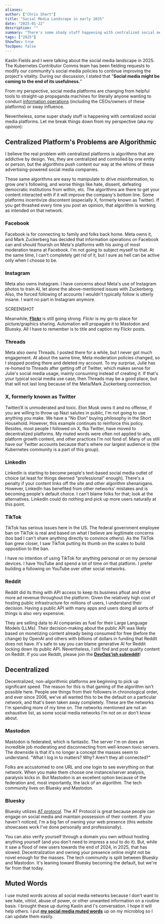```yaml
---
aliases:
author: ["Chris Short"]
title: "Social Media Landscape in early 2025"
date: "2025-01-22"
description: ""
summary: "There's some shady stuff happening with centralized social media platforms. The only good places are decentralized (but have their own problems). Is this a reckoning for social media?"
tags: ["2025"]
ShowToc: true
TocOpen: false
---
```


Kaslin Fields and I were talking about the social media landscape in 2025. The Kubernetes Contributor Comms team has been fielding requests to modify our community's social media policies to continue improving the project's vitality. During our discussion, I stated that "**Social media might be coming to the end of its usefulness.**"

From my perspective, social media platforms are changing from helpful tools to straight-up propaganda machines for literally anyone wanting to conduct [information operations](https://en.wikipedia.org/wiki/Information_warfare) (including the CEOs/owners of these platforms) or sway influence.

Nevertheless, some super shady stuff is happening with centralized social media platforms. Let me break things down from my perspective (aka *my opinion*):

## Centralized Platform's Problems are Algorithmic

I believe the real problem with centralized platforms is algorithms that are addictive by design. Yes, they are centralized and controlled by one entity or person, but the algorithms push content our way at the whims of these advertising-powered social media companies.

These same algorithms are easy to manipulate to drive misinformation, to grow one's following, and worse things like hate, dissent, defeating democratic institutions from within, etc. The algorithms are there to get your content interacted with if it will improve the company's bottom line. Some platforms incentivize discontent (especially X, formerly known as Twitter). If you get thrashed every time you post an opinion, that algorithm is working as intended on that network.

### Facebook

Facebook is for connecting to family and folks back home. Meta owns it, and Mark Zuckerberg has decided that information operations on Facebook can and should flourish on Meta's platforms with his axing of most moderation teams at Facebook. I'm not going to subject myself to that. At the same time, I can't completely get rid of it, but I sure as hell can be active only when I choose to be.

### Instagram

Meta also owns Instagram. I have concerns about Meta's use of Instagram photos to train AI, let alone the above-mentioned issues with Zuckerberg. Also, the forced following of accounts I wouldn't typically follow is utterly insane. I want no part in Instagram anymore.

SCREENSHOT

Meanwhile, [**Flickr**](https://www.flickr.com/photos/chris-short/) is still going strong. Flickr is my go-to place for picture/graphics sharing. Automation will propagate it to Mastodon and Bluesky. All I have to remember is to title and caption my Flickr posts.

### Threads

Meta also owns Threads. I posted there for a while, but I never got much engagement. At about the same time, Meta moderation policies changed, so I stopped posting there and deleted my account. To my surprise, Julie has re-homed to Threads after getting off of Twitter, which makes sense for Julie's social media usage, mainly consuming instead of creating it. If that's your typical social media use case, then Threads may be a good place, but that will not last long because of the Meta/Mark Zuckerberg connection.

### X, formerly known as Twitter

Twitter/X is unmoderated and toxic. Elon Musk owns it and no offense, if you are willing to throw up Nazi salutes in public, I'm not going to use anything you make. We have a "No Elon" buying philosophy in the Short Household. However, this example continues to reinforce this policy. Besides, most people I followed on X, fka Twitter, have moved to decentralized platforms. My muted words were often not applied to ads, platform growth content, and other practices I'm not fond of. Many of us still have our Twitter accounts because that's where our largest audience is (the Kubernetes community is a part of this group).

### LinkedIn

LinkedIn is starting to become people's text-based social media outlet of choice (at least for things deemed "professional" enough). There's a penalty if your content links off the site and other algorithm shenanigans. However, LinkedIn has benefited from other networks' mistakes and is becoming people's default choice. I can't blame folks for that; look at the alternatives. LinkedIn could do nothing and pick up more users naturally at this point.

### TikTok

TikTok has serious issues here in the US. The federal government employee ban on TikTok is real and based on what I believe are legitimate concerns (too bad I can't share anything directly to convince others). As the TikTok ban grew closer, I saw TikTok putting its thumb on the scales to build opposition to the ban.

I have no intention of using TikTok for anything personal or on my personal devices. I have YouTube and spend a lot of time on that platform. I prefer building a following on YouTube over other social networks.

### Reddit

Reddit did its thing with API access to keep its business afloat and drive more ad revenue throughout the platform. Given the relatively high cost of hosting public infrastructure for millions of users, I understand their decision. Having a public API with many apps and users doing all sorts of things is also very expensive.

They are selling data to AI companies as fuel for their Large Language Models (LLMs). Their decision-making about the public API was likely based on monetizing content already being consumed for free (before the change) by OpenAI and others with billions of dollars in funding that Reddit does not have. It's safe to say you can blame generative AI for  Reddit locking down its public API. Nevertheless, I still find and post quality content on Reddit. If you use Reddit, please join the **[DevOps'ish subreddit](https://www.reddit.com/r/devopsish)**!

## Decentralized

Decentralized, non-algorithmic platforms are beginning to pick up significant speed. The reason for this is that gaming of the algorithm isn't possible here. People see things from their followers in chronological order, and ever since 2006, we've all wanted this to be the default on a particular network, and that's been taken away completely. These are the networks I'm spending more of my time on. The networks mentioned are not an exhaustive list, as some social media networks I'm not on or don't know about.

### Mastodon

Mastodon is federated, which is fantastic. The server I'm on does an incredible job moderating and disconnecting from well-known toxic servers. The downside is that it's no longer a concept the masses seem to understand. "What I log in to matters? Why? Aren't they all connected?"

Folks are accustomed to one URL and one login to see everything on that network. When you make them choose one instance/server analysis, paralysis kicks in. But Mastodon is an excellent option because of the federation and, most importantly, the lack of an algorithm. The tech community lives on Bluesky and Mastodon.

### Bluesky

Bluesky utilizes [AT protocol](https://en.wikipedia.org/wiki/AT_Protocol). The AT Protocol is great because people can engage on social media and maintain possession of their content. If you haven't noticed, I'm a big fan of owning your web presence (this website showcases work I've done personally and professionally).

You can also verify yourself through a domain you own without hosting anything yourself (and you don't need to impress a soul to do it). But, while it saw a flood of new users towards the end of 2024, in 2025, that has slowed. Decentralization and owning your presence online might not be novel enough for the masses. The tech community is split between Bluesky and Mastodon. It's leaning toward Bluesky becoming the default, but we're far from that today.

## Muted Words

I use muted words across all social media networks because I don't want to see hate, vitriol, abuse of power, or other unwanted information on a routine basis. I brought these up during Kaslin and I's conversation. I hope it will help others. I put [**my social media muted words**](/micro/social-media-muted-words/) up on my microblog so I can update them easily.